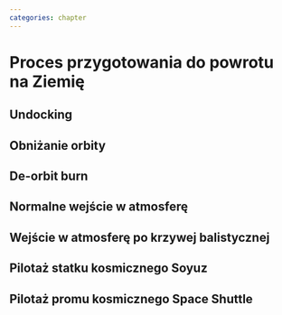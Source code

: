 ```yaml
---
categories: chapter
---
```


# Proces przygotowania do powrotu na Ziemię

## Undocking

## Obniżanie orbity

## De-orbit burn

## Normalne wejście w atmosferę

## Wejście w atmosferę po krzywej balistycznej

## Pilotaż statku kosmicznego Soyuz

## Pilotaż promu kosmicznego Space Shuttle
